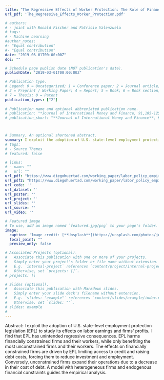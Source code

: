 ```yaml
---
title: "The Regressive Effects of Worker Protection: The Role of Financial Constraints"
url_pdf: 'The_Regressive_Effects_Worker_Protection.pdf'

# authors:
# - joint with Ronald Fischer and Patricio Valenzuela
# tags:
# - Machine Learning
#author_notes:
#- "Equal contribution"
#- "Equal contribution"
date: "2019-03-01T00:00:00Z"
doi: ""

# Schedule page publish date (NOT publication's date).
publishDate: "2019-03-01T00:00:00Z"

# Publication type.
# Legend: 0 = Uncategorized; 1 = Conference paper; 2 = Journal article;
# 3 = Preprint / Working Paper; 4 = Report; 5 = Book; 6 = Book section;
# 7 = Thesis; 8 = Patent
publication_types: ["2"]
 
# Publication name and optional abbreviated publication name.
# publication: "*Journal of International Money and Finance, 91,105-125*"
# publication_short: "**Journal of International Money and Finance**, 91,105-125"



# Summary. An optional shortened abstract.
summary: I exploit the adoption of U.S. state-level employment protection legislation (EPL) to study its effects on labor earnings and firms' profits. I find that EPL has unintended regressive consequences. EPL harms financially constrained firms and their workers, while only benefiting the most unconstrained firms and their workers. The effects on financially constrained firms are driven by EPL limiting access to credit and raising debt costs, forcing them to reduce investment and employment. Conversely, unconstrained firms expand their operations due to a decrease in their cost of debt. A model with heterogeneous firms and endogenous financial constraints guides the empirical analysis.
# tags:
# - Source Themes
# featured: false

# links:
# - name: ""
#   url: ""
url_pdf: "https://www.diegohuertad.com/working_paper/labor_policy_empirical/The_Regressive_Effects_Worker_Protection.pdf"
url_pdf2: "https://www.diegohuertad.com/working_paper/labor_policy_empirical/The_Regressive_Effects_Worker_Protection.pdf"
url_code: ''
url_dataset: ''
url_poster: ''
url_project: ''
url_slides: ''
url_source: ''
url_video: ''

# Featured image
# To use, add an image named `featured.jpg/png` to your page's folder. 
image:
  caption: 'Image credit: [**Unsplash**](https://unsplash.com/photos/jdD8gXaTZsc)'
  focal_point: ""
  preview_only: false

# Associated Projects (optional).
#   Associate this publication with one or more of your projects.
#   Simply enter your project's folder or file name without extension.
#   E.g. `internal-project` references `content/project/internal-project/index.md`.
#   Otherwise, set `projects: []`.
# projects: []

# Slides (optional).
#   Associate this publication with Markdown slides.
#   Simply enter your slide deck's filename without extension.
#   E.g. `slides: "example"` references `content/slides/example/index.md`.
#   Otherwise, set `slides: ""`.
# slides: example
#
---
```



Abstract: I exploit the adoption of U.S. state-level employment protection legislation (EPL) to study its effects on labor earnings and firms' profits. I find that EPL has unintended regressive consequences. EPL harms financially constrained firms and their workers, while only benefiting the most unconstrained firms and their workers. The effects on financially constrained firms are driven by EPL limiting access to credit and raising debt costs, forcing them to reduce investment and employment. Conversely, unconstrained firms expand their operations due to a decrease in their cost of debt. A model with heterogeneous firms and endogenous financial constraints guides the empirical analysis. 
